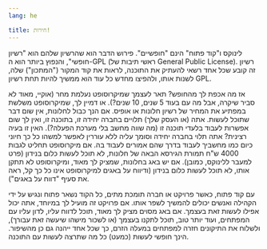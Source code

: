 ```yaml
---
lang: he

title: חירות!
---
```


לינוקס ו"קוד פתוח" הינם "חופשיים".
פירוש הדבר הוא שהרשיון שלהם הוא "רשיון חופשי", והנפוץ ביותר הוא ה-GPL (ראשי תיבות של General Public License).
רשיון זה קובע שכל אחד רשאי להעתיק את התוכנה, לראות את קוד המקור ("המתכון") שלה, לשנות אותו, ולהפיצו מחדש כל עוד הוא ממשיך להיות תחת רשיון GPL.

אז מה אכפת לך מהחופש? תאר לעצמך שמיקרוסופט נעלמת מחר (אוקיי, מאוד לא
סביר שיקרה, אבל מה עם בעוד 5 שנים, 10 שנים?). או דמיין לך, שמיקרוסופט משלשת במפתיע את המחיר של רשיון
חלונות או אופיס. אם הנך כבול לחלונות, אין שום דבר שתוכל לעשות. אתה (או העסק שלך) תלויים בחברה יחידה זו, בתוכנה זו, ואין לך שום אפשרות לעבוד בלעדי תוכנה זו
(מה שווה מחשב בלי מערכת הפעלה?). האין זו בעיה רצינית? אתה תלוי בחברה יחידה וסומך עליה ללא עוררין לאפשר למשהו כל כך חיוני כיום כמו מחשביך לעבוד בדרך 
שהם אמורים לעבוד בה. אם מיקרוסופט תחליט לגבות 4000 ש"ח תמורת הגירסא הבאה של חלונות, לא תוכל לעשות כלום בנידון (פרט למעבר ללינוקס,
כמובן). אם יש באג בחלונות, שמציק לך מאוד, ומיקרוסופט לא תתקן אותו, לא תוכל לעשות כלום בנידון (ודיווח על באגים למיקרוסופט אינו כל כך קל, ראה את סעיף "דווח על באגים").

עם קוד פתוח, כאשר פרויקט או חברה תומכת מתים, כל הקוד נשאר פתוח ונגיש על ידי הקהילה ואנשים יכולים
להמשיך לשפר אותו. אם פרויקט זה מועיל לך במיוחד, אתה יכול אפילו לעשות זאת בעצמך. אם באג מסוים מציק לך מאוד, תוכל לדווח עליו, לדון עליו עם המפתחים, ועוד יותר טוב, תוכל לתקנו בעצמך
(או לשכור מישהו שיעשה זאת עבורך), ולשלוח את התיקונים חזרה למפתחים במעלה הזרם, כך שכל אחד ייהנה גם כן מהשיפור. הינך חופשי לעשות (כמעט) כל מה שתרצה לעשות עם התוכנה.





